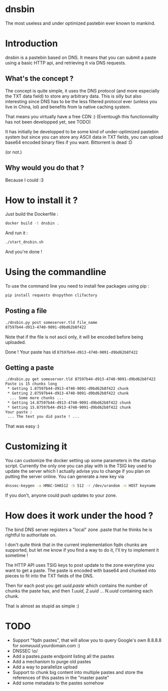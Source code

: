 # dnsbin
The most useless and under optimized pastebin ever known to mankind.

# Introduction
dnsbin is a pastebin based on DNS. It means that you
can submit a paste using a basic HTTP api, and
retrieving it via DNS requests.

## What's the concept ?
The concept is quite simple, it uses the DNS protocol (and more especially the TXT
data field) to store any arbitrary data. This is silly but also interesting since
DNS has to be the less filtered protocol ever (unless you live in China, lol) and
benefits from la native caching system. 

That means you virtually have a free CDN :) (Eventough this functionnality has not
been developped yet, see TODO)

It has initially be developped to be some kind of under-optimized pastebin system but since
you can store any ASCII data in TXT fields, you can upload base64 encoded binary files
if you want. Bittorrent is dead :D

(or not.)

## Why would you do that ?
Because I could :3

# How to install it ?
Just build the Dockerfile :
```bash
docker build -t dnsbin .
```
And run it :
```bash
./start_dnsbin.sh
```

And you're done !

# Using the commandline
To use the command line you need to install few packages using pip :
```bash
pip install requests dnspython clifactory
```
## Posting a file
```bash
./dnsbin.py post someserver.tld file_name
87597b44-d913-4740-9091-d9bd62b8f422
```

Note that if the file is not ascii only, it will be encoded
before being uploaded.

Done ! Your paste has id `87597b44-d913-4740-9091-d9bd62b8f422`

## Getting a paste
```bash
./dnsbin.py get someserver.tld 87597b44-d913-4740-9091-d9bd62b8f422
Paste is 15 chunks long
 * Getting 1.87597b44-d913-4740-9091-d9bd62b8f422 chunk
 * Getting 2.87597b44-d913-4740-9091-d9bd62b8f422 chunk
  ... Some more chunks ...
 * Getting 14.87597b44-d913-4740-9091-d9bd62b8f422 chunk
 * Getting 15.87597b44-d913-4740-9091-d9bd62b8f422 chunk
Your paste :
 ... The text you did paste ! ...
```

That was easy :)

# Customizing it
You can customize the docker setting up some parameters in the startup script.
Currently the only one you can play with is the TSIG key used to update the server
which I actually advise you to change if you plan on putting the server online.
You can generate a new key via
```bash
dnssec-keygen -a HMAC-SHA512 -b 512 -r /dev/urandom -n HOST keyname
```

If you don't, anyone could push updates to your zone.

# How does it work under the hood ?
The bind DNS server registers a "local" zone .paste that
he thinks he is rightful to authoritate on.

I don't quite think that in the current implementation
fqdn chunks are supported, but let me know if you find
a way to do it, I'll try to implement it sometime !

The HTTP API uses TSIG keys to post update to the zone
everytime you want to get a paste. The paste is encoded
with base64 and chunked into pieces to fit into the TXT
fields of the DNS.

Then for each post you get *uuid.paste* which contains
the number of chunks the paste has, and then *1.uuid*,
*2.uuid* ... *N.uuid* containing each chunk.

That is almost as stupid as simple :)

# TODO
 * Support "fqdn pastes", that will allow you to
   query Google's own 8.8.8.8 for *someuuid*.yourdomain.com :)
 * DNSSEC \o/
 * Add a pastes.paste endpoint listing all the pastes
 * Add a mechanism to purge old pastes
 * Add a way to parallelize upload
 * Support to chunk big content into multiple pastes and store
   the references of this pastes in the "master paste"
 * Add some metadata to the pastes somehow
